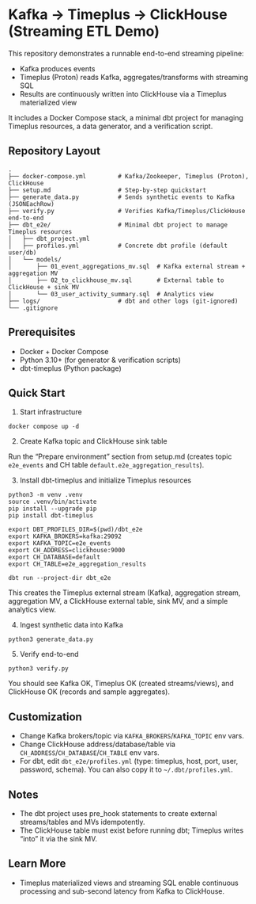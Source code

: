 # Kafka → Timeplus → ClickHouse (Streaming ETL Demo)

This repository demonstrates a runnable end-to-end streaming pipeline:

- Kafka produces events
- Timeplus (Proton) reads Kafka, aggregates/transforms with streaming SQL
- Results are continuously written into ClickHouse via a Timeplus materialized view

It includes a Docker Compose stack, a minimal dbt project for managing Timeplus resources, a data generator, and a verification script.

## Repository Layout

```
.
├── docker-compose.yml         # Kafka/Zookeeper, Timeplus (Proton), ClickHouse
├── setup.md                   # Step-by-step quickstart
├── generate_data.py           # Sends synthetic events to Kafka (JSONEachRow)
├── verify.py                  # Verifies Kafka/Timeplus/ClickHouse end-to-end
├── dbt_e2e/                   # Minimal dbt project to manage Timeplus resources
│   ├── dbt_project.yml
│   ├── profiles.yml           # Concrete dbt profile (default user/db)
│   └── models/
│       ├── 01_event_aggregations_mv.sql  # Kafka external stream + aggregation MV
│       ├── 02_to_clickhouse_mv.sql       # External table to ClickHouse + sink MV
│       └── 03_user_activity_summary.sql  # Analytics view
├── logs/                      # dbt and other logs (git-ignored)
└── .gitignore
```

## Prerequisites

- Docker + Docker Compose
- Python 3.10+ (for generator & verification scripts)
- dbt-timeplus (Python package)

## Quick Start

1) Start infrastructure

```
docker compose up -d
```

2) Create Kafka topic and ClickHouse sink table

Run the “Prepare environment” section from setup.md (creates topic `e2e_events` and CH table `default.e2e_aggregation_results`).

3) Install dbt-timeplus and initialize Timeplus resources

```
python3 -m venv .venv
source .venv/bin/activate
pip install --upgrade pip
pip install dbt-timeplus

export DBT_PROFILES_DIR=$(pwd)/dbt_e2e
export KAFKA_BROKERS=kafka:29092
export KAFKA_TOPIC=e2e_events
export CH_ADDRESS=clickhouse:9000
export CH_DATABASE=default
export CH_TABLE=e2e_aggregation_results

dbt run --project-dir dbt_e2e
```

This creates the Timeplus external stream (Kafka), aggregation stream, aggregation MV, a ClickHouse external table, sink MV, and a simple analytics view.

4) Ingest synthetic data into Kafka

```
python3 generate_data.py
```

5) Verify end-to-end

```
python3 verify.py
```

You should see Kafka OK, Timeplus OK (created streams/views), and ClickHouse OK (records and sample aggregates).

## Customization

- Change Kafka brokers/topic via `KAFKA_BROKERS`/`KAFKA_TOPIC` env vars.
- Change ClickHouse address/database/table via `CH_ADDRESS`/`CH_DATABASE`/`CH_TABLE` env vars.
- For dbt, edit `dbt_e2e/profiles.yml` (type: timeplus, host, port, user, password, schema). You can also copy it to `~/.dbt/profiles.yml`.

## Notes

- The dbt project uses pre_hook statements to create external streams/tables and MVs idempotently.
- The ClickHouse table must exist before running dbt; Timeplus writes “into” it via the sink MV.

## Learn More

- Timeplus materialized views and streaming SQL enable continuous processing and sub-second latency from Kafka to ClickHouse.
